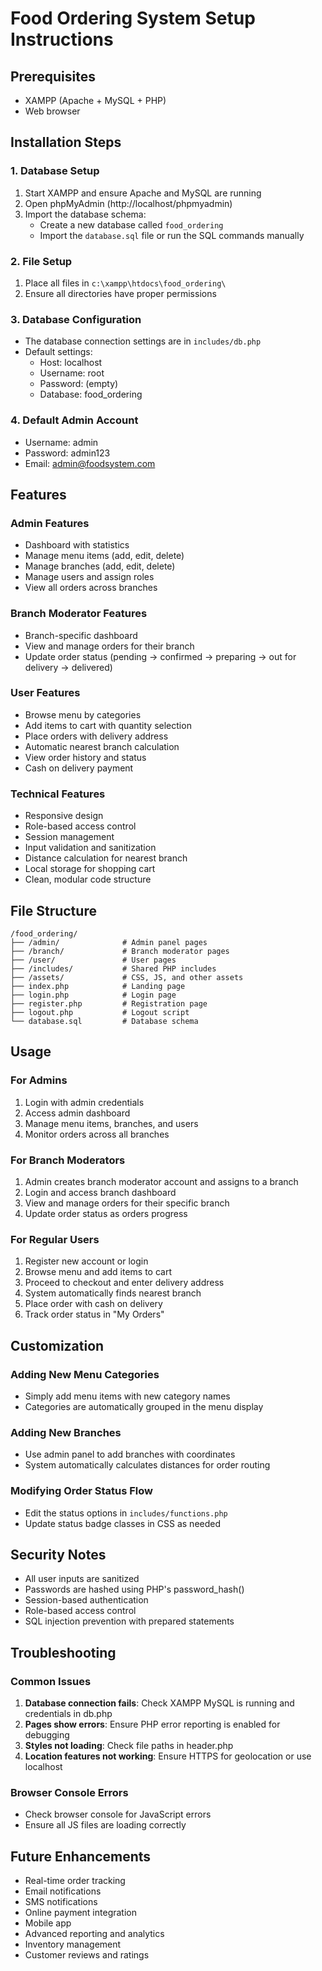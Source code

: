 # Food Ordering System Setup Instructions

## Prerequisites
- XAMPP (Apache + MySQL + PHP)
- Web browser

## Installation Steps

### 1. Database Setup
1. Start XAMPP and ensure Apache and MySQL are running
2. Open phpMyAdmin (http://localhost/phpmyadmin)
3. Import the database schema:
   - Create a new database called `food_ordering`
   - Import the `database.sql` file or run the SQL commands manually

### 2. File Setup
1. Place all files in `c:\xampp\htdocs\food_ordering\`
2. Ensure all directories have proper permissions

### 3. Database Configuration
- The database connection settings are in `includes/db.php`
- Default settings:
  - Host: localhost
  - Username: root
  - Password: (empty)
  - Database: food_ordering

### 4. Default Admin Account
- Username: admin
- Password: admin123
- Email: admin@foodsystem.com

## Features

### Admin Features
- Dashboard with statistics
- Manage menu items (add, edit, delete)
- Manage branches (add, edit, delete)
- Manage users and assign roles
- View all orders across branches

### Branch Moderator Features
- Branch-specific dashboard
- View and manage orders for their branch
- Update order status (pending → confirmed → preparing → out for delivery → delivered)

### User Features
- Browse menu by categories
- Add items to cart with quantity selection
- Place orders with delivery address
- Automatic nearest branch calculation
- View order history and status
- Cash on delivery payment

### Technical Features
- Responsive design
- Role-based access control
- Session management
- Input validation and sanitization
- Distance calculation for nearest branch
- Local storage for shopping cart
- Clean, modular code structure

## File Structure
```
/food_ordering/
├── /admin/              # Admin panel pages
├── /branch/             # Branch moderator pages
├── /user/               # User pages
├── /includes/           # Shared PHP includes
├── /assets/             # CSS, JS, and other assets
├── index.php            # Landing page
├── login.php            # Login page
├── register.php         # Registration page
├── logout.php           # Logout script
└── database.sql         # Database schema
```

## Usage

### For Admins
1. Login with admin credentials
2. Access admin dashboard
3. Manage menu items, branches, and users
4. Monitor orders across all branches

### For Branch Moderators
1. Admin creates branch moderator account and assigns to a branch
2. Login and access branch dashboard
3. View and manage orders for their specific branch
4. Update order status as orders progress

### For Regular Users
1. Register new account or login
2. Browse menu and add items to cart
3. Proceed to checkout and enter delivery address
4. System automatically finds nearest branch
5. Place order with cash on delivery
6. Track order status in "My Orders"

## Customization

### Adding New Menu Categories
- Simply add menu items with new category names
- Categories are automatically grouped in the menu display

### Adding New Branches
- Use admin panel to add branches with coordinates
- System automatically calculates distances for order routing

### Modifying Order Status Flow
- Edit the status options in `includes/functions.php`
- Update status badge classes in CSS as needed

## Security Notes
- All user inputs are sanitized
- Passwords are hashed using PHP's password_hash()
- Session-based authentication
- Role-based access control
- SQL injection prevention with prepared statements

## Troubleshooting

### Common Issues
1. **Database connection fails**: Check XAMPP MySQL is running and credentials in db.php
2. **Pages show errors**: Ensure PHP error reporting is enabled for debugging
3. **Styles not loading**: Check file paths in header.php
4. **Location features not working**: Ensure HTTPS for geolocation or use localhost

### Browser Console Errors
- Check browser console for JavaScript errors
- Ensure all JS files are loading correctly

## Future Enhancements
- Real-time order tracking
- Email notifications
- SMS notifications
- Online payment integration
- Mobile app
- Advanced reporting and analytics
- Inventory management
- Customer reviews and ratings
